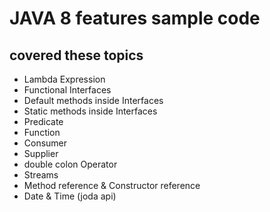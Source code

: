 # JAVA 8 features sample code

## covered these topics 

* Lambda Expression
* Functional Interfaces
* Default methods inside Interfaces
* Static methods inside Interfaces
* Predicate
* Function
* Consumer
* Supplier
* double colon Operator
* Streams
* Method reference & Constructor reference
* Date & Time (joda api)